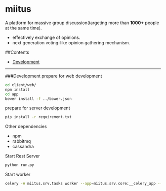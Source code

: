 miitus
=========
A platform for massive group discussion(targeting more than **1000+** people at the same time).
- effectively exchange of opinions.
- next generation voting-like opinion gathering mechanism.
 
##Contents
- [Development](https://github.com/mission-liao/miitus/edit/master/README.md#Development)

---------

###Development
prepare for web development
```bash
cd client/web/
npm install
cd app
bower install -f ../bower.json
```

prepare for server development
```bash
pip install -r requirement.txt
```

Other dependencies
- npm
- rabbitmq
- cassandra

Start Rest Server
```bash
python run.py
```

Start worker
```bash
celery -A miitus.srv.tasks worker --app=miitus.srv.core:__celery_app --loglevel=info --autoreload
```
